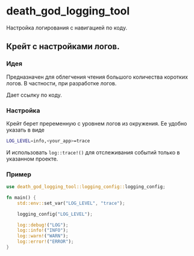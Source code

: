 # death_god_logging_tool
 Настройка логирования с навигацией по коду.

## Крейт с настройками логов.

### Идея
Предназначен для облегчения чтения большого количества коротких логов.
В частности, при разработке логов.

Дает ссылку по коду.

### Настройка
Крейт берет преременную с уровнем логов из окружения.
Ее удобно указать в виде
```bash
LOG_LEVEL=info,<your_app>=trace
```
И использовать `log::trace!()` для отслеживания событий только в указанном проекте.

### Пример

```rust
use death_god_logging_tool::logging_config::logging_config;

fn main() {
    std::env::set_var("LOG_LEVEL", "trace");

    logging_config("LOG_LEVEL");

    log::debug!("LOG");
    log::info!("INFO");
    log::warn!("WARN");
    log::error!("ERROR");
}

```
